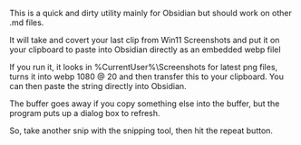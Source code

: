 
This is a quick and dirty utility mainly for Obsidian but should work on other .md files.

It will take and covert your last clip from Win11 Screenshots and put it on your clipboard to paste into Obsidian directly as an embedded webp filel




If you run it, it looks in %CurrentUser%\Screenshots for latest png files, turns it into webp 1080 @ 20 and then transfer this to your clipboard.  You can then paste the string directly into Obsidian.

The buffer goes away if you copy something else into the buffer, but the program puts up a dialog box to refresh.  

So, take another snip with the snipping tool, then hit the repeat button.

